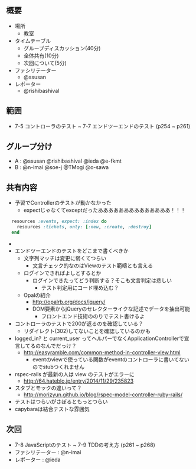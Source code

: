 概要
---

* 場所
  * 教室
* タイムテーブル
  * グループディスカッション(40分)
  * 全体共有(10分)
  * 次回について(5分)
* ファシリテーター
  * @ssusan
* レポーター
  * @rishibashival

範囲
---

* 7-5 コントローラのテスト ~ 7-7 エンドツーエンドのテスト (p254 ~ p261)

グループ分け
---

* A : @ssusan @rishibashival @ieda @e-fkmt
* B : @n-imai @soe-j @TMogi @o-sawa 

共有内容
---

* 予習でControllerのテストが動かなかった
  * expectじゃなくてexceptだったああああああああああああああ！！！
```ruby
  resources :events, expect: :index do
    resources :tickets, only: [:new, :create, :destroy]
  end
```
* 
* エンドツーエンドのテストをどこまで書くべきか
  * 文字列マッチは変更に弱くてつらい
    * 文言チェック的なのはViewのテスト範疇とも言える
  * ログインできればよしとするとか
    * ログインできたってどう判断する？そこも文言判定は悲しい
      * テスト判定用にコード埋め込む？
  * Opalの紹介
    * http://opalrb.org/docs/jquery/
    * DOM要素からjQueryのセレクターライクな記述でデータを抽出可能
      * フロントエンド技術ののりでテスト書けるよ
* コントローラのテストで200が返るのを確認している？
  * リダイレクト(302)してないことを確認しているのかも
* logged_in? と current_user ってヘルパーでなくApplicationControllerで宣言してるのなんでだっけ？
  * http://easyramble.com/common-method-in-controller-view.html
    * eventのviewで使っている関数がeventのコントローラに書いてないのでstubつくれません
* rspec-rails が最新の人は view のテストがエラーに
  * http://64.hateblo.jp/entry/2014/11/29/235823
* スタブとモックの違いって？
  * http://morizyun.github.io/blog/rspec-model-controller-ruby-rails/
* テストはつらいがさぼるともっとつらい
* capybaraは結合テストな雰囲気

次回  
---

* 7-8 JavaScriptのテスト ~ 7-9 TDDの考え方 (p261 ~ p268)
* ファシリテーター : @n-imai
* レポーター : @ieda
